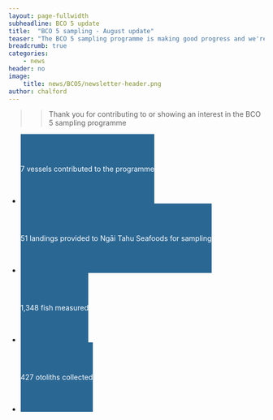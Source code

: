 ```yaml
---
layout: page-fullwidth
subheadline: BCO 5 update
title:  "BCO 5 sampling - August update"
teaser: "The BCO 5 sampling programme is making good progress and we're introducing monthly updates  to keep participants informed and provide a preview of the data that are being gathered."
breadcrumb: true
categories:
    - news
header: no    
image:
    title: news/BCO5/newsletter-header.png
author: chalford
---
```

>> Thank you for contributing to or showing an interest in the BCO 5 sampling programme
<!--more-->

<ul class="small-block-grid-4">
  <li><div style="color:white; background:#2A6793; height:137px; text-align:center; display:table-cell; vertical-align:middle; font-size:$font-size-h1">
    7 vessels contributed to the programme
  </div></li>
  <li><div style="color:white; background:#2A6793; height: 137px; text-align:center; display:table-cell; vertical-align:middle; font-size:$font-size-h1">
    51 landings provided to Ngāi Tahu Seafoods for sampling</div></li>
  <li><div style="color:white; background:#2A6793; height:137px; text-align:center; display:table-cell; vertical-align:middle; font-size:$font-size-h1">
    1,348 fish measured
  </div></li>
  <li><div style="color:white; background:#2A6793; height:137px; text-align:center; display:table-cell; vertical-align:middle; font-size:$font-size-h1">
    427 otoliths collected
  </div></li>
</ul>
